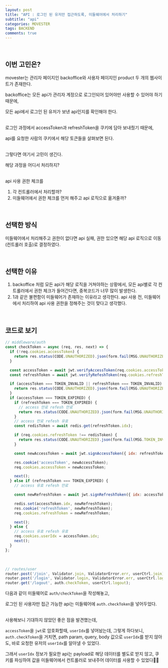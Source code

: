 ```yaml
---
layout: post
title: "API : 로그인 된 유저만 접근하도록, 미들웨어에서 처리하기"
subtitle: "api"
categories: MOVESTER
tags: BACKEND
comments: true
---
```




<br>

## 이번 고민은?

movester는 관리자 페이지인 backoffice와 사용자 페이지인 product 두 개의 웹사이트가 존재한다.

backoffice는 모든 api가 관리자 계정으로 로그인되어 있어야만 사용할 수 있어야 하기 때문에,

모든 api에서 로그인 된 유저가 보낸 api인지를 확인해야 한다.<br><br>

로그인 과정에서 accessToken과 refreshToken을 쿠키에 담아 보내줬기 때문에,

api를 요청한 사람의 쿠키에서 해당 토큰들을 살펴보면 된다.<br><br>

그렇다면 여기서 고민이 생긴다.

해당 과정을 어디서 처리하지?<br><br>

api 사용 권한 체크를

1. 각 컨트롤러에서 처리할까?
2. 미들웨어에서 권한 체크를 먼저 해주고 api 로직으로 옮겨줄까?

<br>

## 선택한 방식

미들웨어에서 처리해주고 권한이 없다면 api 실패, 권한 있으면 해당 api 로직으로 이동(컨트롤러 호출)로 결정하였다.

<br>

## 선택한 이유

1. backoffice 처럼 모든 api가 해당 로직을 거쳐야하는 상황에서, 모든 api별로 각 컨트롤러에서 권한 체크가 들어간다면, 중복코드가 너무 많이 발생한다.
2. 1과 같은 불편함이 미들웨어가 존재하는 이유라고 생각한다. api 사용 전, 미들웨어에서 처리하여 api 사용 권한을 정해주는 것이 맞다고 생각했다.

<br>

## 코드로 보기

```javascript
// middleware/auth
const checkToken = async (req, res, next) => {
  if (!req.cookies.accessToken) {
    return res.status(CODE.UNAUTHORIZED).json(form.fail(MSG.UNAUTHORIZED));
  }

  const accessToken = await jwt.verifyAccessToken(req.cookies.accessToken);
  const refreshToken = await jwt.verifyRefeshToken(req.cookies.refreshToken);

  if (accessToken === TOKEN_INVALID || refreshToken === TOKEN_INVALID) {
    return res.status(CODE.UNAUTHORIZED).json(form.fail(MSG.UNAUTHORIZED));
  }
  if (accessToken === TOKEN_EXPIRED) {
    if (refreshToken === TOKEN_EXPIRED) {
      // access 만료 refesh 만료
      return res.status(CODE.UNAUTHORIZED).json(form.fail(MSG.UNAUTHORIZED));
    }
    // access 만료 refesh 유효
    const redisToken = await redis.get(refreshToken.idx);

    if (req.cookies.refreshToken !== redisToken) {
      return res.status(CODE.UNAUTHORIZED).json(form.fail(MSG.TOKEN_INVALID));
    }

    const newAccessToken = await jwt.signAccessToken({ idx: refreshToken.idx, email: refreshToken.email });

    res.cookie('accessToken', newAccessToken);
    req.cookies.accessToken = newAccessToken;

    next();
  } else if (refreshToken === TOKEN_EXPIRED) {
    // access 유효 refesh 만료

    const newRefreshToken = await jwt.signRefreshToken({ idx: accessToken.idx, email: accessToken.email });

    redis.set(accessToken.idx, newRefreshToken);
    res.cookie('refreshToken', newRefreshToken);
    req.cookies.refreshToken = newRefreshToken;

    next();
  } else {
    // access 유효 refesh 유효
    req.cookies.userIdx = accessToken.idx;
    next();
  }
};
```
<br>

```javascript
// routes/user
router.post('/join', Validator.join, ValidatorError.err, userCtrl.join);
router.post('/login', Validator.login, ValidatorError.err, userCtrl.login);
router.get('/logout', auth.checkToken, userCtrl.logout);
```

다음과 같이 미들웨어로 `auth/checkToken`을 작성해놓고,

로그인 된 사용자만 접근 가능한 api는 미들웨어에 `auth.checkToken`을 넣어두었다.<br><br>

사용해보니 기대하지 않았던 좋은 점을 발견했는데,

`accessToken`을 `jwt`로 암호화할때, `userIdx`를 넣어놨는데, 그렇게 하다보니, `auth.checkToken`을 거치면, path param, query, body 값으로 `userIdx`를 받지 않아도, 바로 요청한 유저의 `userIdx`를 알아낼 수 있었다.

그래서 `userIdx` 정보가 필요한 api는 payload로 해당 데이터를 별도로 받지 않고, 쿠키를 파싱하여 값을 미들웨어에서 컨트롤러로 보내주어 데이터를 사용할 수 있었다🥳🥳